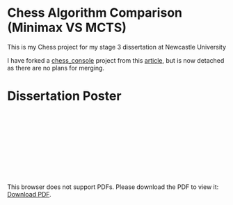 # Chess Algorithm Comparison (Minimax VS MCTS)

This is my Chess project for my stage 3 dissertation at Newcastle University

I have forked a [chess_console](https://github.com/jeromevonk/chess_console) project from this [article](https://www.codeproject.com/Articles/1214018/Chess-console-game-in-Cplusplus), but is now detached as there are no plans for merging.
# Dissertation Poster
<object data="https://github.com/nihilistnun/chess_algorithms/blob/master/dissertation_resources/Dissertation_Poster.pdf" width="700px" height="700px">
    <embed src="https://github.com/nihilistnun/chess_algorithms/blob/master/dissertation_resources/Dissertation_Poster.pdf">
        <p>This browser does not support PDFs. Please download the PDF to view it: <a href="http://yoursite.com/the.pdf">Download PDF</a>.</p>
    </embed>
</object>
